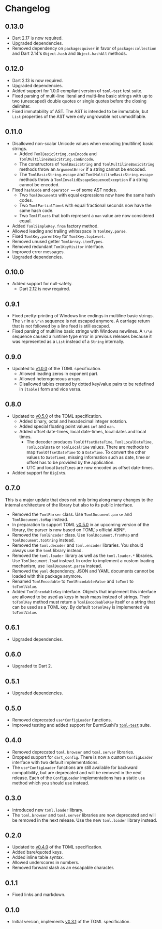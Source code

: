 # Changelog

## 0.13.0

 - Dart 2.17 is now required.
 - Upgraded dependencies.
 - Removed dependency on `package:quiver` in favor of `package:collection` and Dart 2.14's `Object.hash` and `Object.hashAll` methods.

## 0.12.0

 - Dart 2.13 is now required.
 - Upgraded dependencies.
 - Added support for 1.0.0 compliant version of `toml-test` test suite.
 - Fixed parsing of multi-line literal and multi-line basic strings with up to two (unescaped) double quotes or single quotes before the closing delimiter.
 - Fixed immutability of AST.
   The AST is intended to be immutable, but `List` properties of the AST were only ungrowable not unmodifiable.

## 0.11.0

 - Disallowed non-scalar Unicode values when encoding (multiline) basic strings.
   + Added `TomlBasicString.canEncode` and `TomlMultilineBasicString.canEncode`.
   + The constructors of `TomlBasicString` and `TomlMultilineBasicString` methods throw an `ArgumentError` if a string cannot be encoded.
   + The `TomlBasicString.escape` and `TomlMultilineBasicString.escape` methods throw a `TomlInvalidEscapeSequenceException` if a string cannot be encoded.
 - Fixed `hashCode` and `operator ==` of some AST nodes.
   + Two `TomlDocument`s with equal expressions now have the same hash codes.
   + Two `TomlPartialTime`s with equal fractional seconds now have the same hash code.
   + Two `TomlFloat`s that both represent a `nan` value are now considered equal.
 - Added `TomlSimpleKey.from` factory method.
 - Allowed leading and trailing whitespace in `TomlKey.parse`.
 - Fixed `TomlKey.parentKey` for `TomlKey.topLevel`.
 - Removed unused getter `TomlArray.itemTypes`.
 - Removed redundant `TomlKeyVisitor` interface.
 - Improved error messages.
 - Upgraded dependencies.

## 0.10.0

 - Added support for null-safety.
   + Dart 2.12 is now required.

## 0.9.1

 - Fixed pretty-printing of Windows line endings in multiline basic strings.
   The `\r` in a `\r\n` sequence is not escaped anymore.
   A carriage return that is not followed by a line feed is still escaped.
 - Fixed parsing of multiline basic strings with Windows newlines.
   A `\r\n` sequence caused a runtime type error in previous releases because it was represented as a `List` instead of a `String` internally.

## 0.9.0

 - Updated to [v1.0.0][toml-spec/v1.0.0] of the TOML specification.
   + Allowed leading zeros in exponent part.
   + Allowed heterogeneous arrays.
   + Disallowed tables created by dotted key/value pairs to be redefined in `[table]` form and vice versa.

## 0.8.0

 - Updated to [v0.5.0][toml-spec/v0.5.0] of the TOML specification.
   + Added binary, octal and hexadecimal integer notation.
   + Added special floating point values `inf` and `nan`.
   + Added offset date-times, local date-times, local dates and local times.
     - The decoder produces `TomlOffsetDateTime`, `TomlLocalDateTime`, `TomlLocalDate` or `TomlLocalTime` values.
       There are methods to map `TomlOffsetDateTime` to a `DateTime`.
       To convert the other values to `DateTime`s, missing information such as date, time or offset has to be provided by the application.
     - UTC and local `DateTime`s are now encoded as offset date-times.
 - Added support for `BigInt`s.

## 0.7.0

This is a major update that does not only bring along many changes to the internal architecture of the library but also to its public interface.

- Removed the `TomlParser` class.
  Use `TomlDocument.parse` and `TomlDocument.toMap` instead.
- In preparation to support TOML [v0.5.0][toml-spec/v0.5.0] in an upcoming version of the library, the parser is now based on TOML's official ABNF.
- Removed the `TomlEncoder` class.
  Use `TomlDocument.fromMap` and `TomlDocument.toString` instead.
- Removed the `toml.decoder` and `toml.encoder` libraries.
  You should always use the `toml` library instead.
- Removed the `toml.loader` library as well as the `toml.loader.*` libraries.
  Use `TomlDocument.load` instead.
  In order to implement a custom loading mechanism, use `TomlDocument.parse` instead.
- Removed the `yaml` dependency.
  JSON and YAML documents cannot be loaded with this package anymore.
- Renamed `TomlEncodable` to `TomlEncodableValue` and `toToml` to `toTomlValue`.
- Added `TomlEncodableKey` interface.
  Objects that implement this interface are allowed to be used as keys in hash maps instead of strings.
  Their `toTomlKey` method must return a `TomlEncodeableKey` itself or a string that can be used as a TOML key.
  By default `toTomlKey` is implemented via `toTomlValue`.

## 0.6.1

- Upgraded dependencies.

## 0.6.0

- Upgraded to Dart 2.

## 0.5.1

- Upgraded dependencies.

## 0.5.0

- Removed deprecated `use*ConfigLoader` functions.
- Improved testing and added support for BurntSushi's [`toml-test`][toml-test] suite.

## 0.4.0

- Removed deprecated `toml.browser` and `toml.server` libraries.
- Dropped support for `dart_config`. There is now a custom `ConfigLoader` interface with two default implementations.
- The `use*ConfigLoader` functions are still available for backward compatibility, but are deprecated and will be removed in the next release.
  Each of the `ConfigLoader` implementations has a static `use` method which you should use instead.

## 0.3.0

- Introduced new `toml.loader` library.
- The `toml.browser` and `toml.server` libraries are now deprecated and will be removed in the next release. Use the new `toml.loader` library instead.

## 0.2.0

- Updated to [v0.4.0][toml-spec/v0.4.0] of the TOML specification.
- Added bare/quoted keys.
- Added inline table syntax.
- Allowed underscores in numbers.
- Removed forward slash as an escapable character.

## 0.1.1

- Fixed links and markdown.

## 0.1.0

- Initial version, implements [v0.3.1][toml-spec/v0.3.1] of the TOML specification.

[toml-spec/v0.3.1]:
  https://toml.io/en/v0.3.1
  "TOML: English v0.3.1"
[toml-spec/v0.4.0]:
  https://toml.io/en/v0.4.0
  "TOML: English v0.4.0"
[toml-spec/v0.5.0]:
  https://toml.io/en/v0.5.0
  "TOML: English v0.5.0"
[toml-spec/v1.0.0]:
  https://toml.io/en/v1.0.0
  "TOML: English v1.0.0"

[toml-test]:
  https://github.com/BurntSushi/toml-test
  "A language agnostic test suite for TOML parsers."
